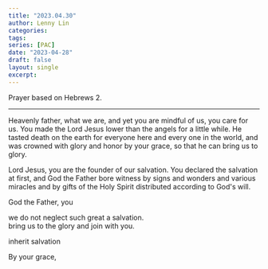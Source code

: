 ```yaml
---
title: "2023.04.30"
author: Lenny Lin
categories: 
tags: 
series: [PAC]
date: "2023-04-28"
draft: false
layout: single
excerpt: 
---
```


Prayer based on Hebrews 2.
<!--more-->
----


Heavenly father, what we are, and yet you are mindful of us, you care for us. You made the Lord Jesus lower than the angels for a little while.  He tasted death on the earth for everyone here and every one in the world, and was crowned with glory and honor by your grace, so that he can bring us to glory.

Lord Jesus, you are the founder of our salvation. You declared the salvation at first, and God the Father bore witness by signs and wonders and various miracles and by gifts of the Holy Spirit distributed according to God's will. 

God the Father, you 

we do not neglect such great a salvation.  
bring us to the glory and join with you.  

inherit salvation

By your grace, 